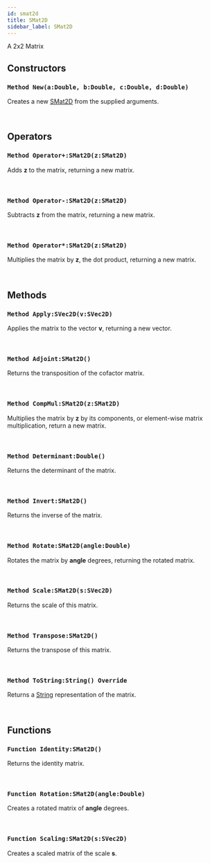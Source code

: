 ```yaml
---
id: smat2d
title: SMat2D
sidebar_label: SMat2D
---
```


A 2x2 Matrix


## Constructors

### `Method New(a:Double, b:Double, c:Double, d:Double)`

Creates a new [SMat2D](../../../brl/brl.matrix/smat2d) from the supplied arguments.

<br/>

## Operators

### `Method Operator+:SMat2D(z:SMat2D)`

Adds <b>z</b> to the matrix, returning a new matrix.

<br/>

### `Method Operator-:SMat2D(z:SMat2D)`

Subtracts <b>z</b> from the matrix, returning a new matrix.

<br/>

### `Method Operator*:SMat2D(z:SMat2D)`

Multiplies the matrix by <b>z</b>, the dot product, returning a new matrix.

<br/>

## Methods

### `Method Apply:SVec2D(v:SVec2D)`

Applies the matrix to the vector <b>v</b>, returning a new vector.

<br/>

### `Method Adjoint:SMat2D()`

Returns the transposition of the cofactor matrix.

<br/>

### `Method CompMul:SMat2D(z:SMat2D)`

Multiplies the matrix by <b>z</b> by its components, or element-wise matrix multiplication, return a new matrix.

<br/>

### `Method Determinant:Double()`

Returns the determinant of the matrix.

<br/>

### `Method Invert:SMat2D()`

Returns the inverse of the matrix.

<br/>

### `Method Rotate:SMat2D(angle:Double)`

Rotates the matrix by <b>angle</b> degrees, returning the rotated matrix.

<br/>

### `Method Scale:SMat2D(s:SVec2D)`

Returns the scale of this matrix.

<br/>

### `Method Transpose:SMat2D()`

Returns the transpose of this matrix.

<br/>

### `Method ToString:String() Override`

Returns a [String](../../../brl/brl.blitz/#string) representation of the matrix.

<br/>

## Functions

### `Function Identity:SMat2D()`

Returns the identity matrix.

<br/>

### `Function Rotation:SMat2D(angle:Double)`

Creates a rotated matrix of <b>angle</b> degrees.

<br/>

### `Function Scaling:SMat2D(s:SVec2D)`

Creates a scaled matrix of the scale <b>s</b>.

<br/>

